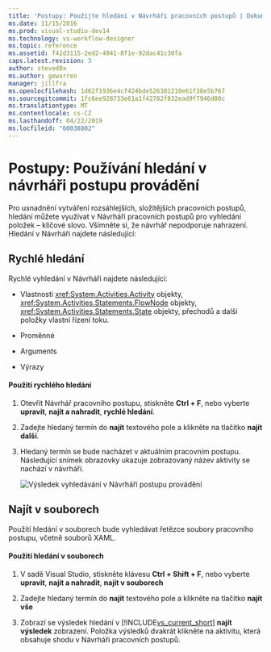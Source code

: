 ```yaml
---
title: 'Postupy: Použijte hledání v Návrháři pracovních postupů | Dokumentace Microsoftu'
ms.date: 11/15/2016
ms.prod: visual-studio-dev14
ms.technology: vs-workflow-designer
ms.topic: reference
ms.assetid: f42d3115-2ed2-4941-8f1e-92dac41c30fa
caps.latest.revision: 3
author: steved0x
ms.author: gewarren
manager: jillfra
ms.openlocfilehash: 1d62f1936e4cf424bde526301210e61f38e5b767
ms.sourcegitcommit: 1fc6ee928733e61a1f42782f832ead9f7946d00c
ms.translationtype: MT
ms.contentlocale: cs-CZ
ms.lasthandoff: 04/22/2019
ms.locfileid: "60038802"
---
```

# <a name="how-to-use-search-in-the-workflow-designer"></a>Postupy: Používání hledání v návrháři postupu provádění
Pro usnadnění vytváření rozsáhlejších, složitějších pracovních postupů, hledání můžete využívat v Návrháři pracovních postupů pro vyhledání položek – klíčové slovo. Všimněte si, že návrhář nepodporuje nahrazení. Hledání v Návrháři najdete následující:  
  
## <a name="quick-find"></a>Rychlé hledání  
 Rychlé vyhledání v Návrháři najdete následující:  
  
- Vlastnosti <xref:System.Activities.Activity> objekty, <xref:System.Activities.Statements.FlowNode> objekty, <xref:System.Activities.Statements.State> objekty, přechodů a další položky vlastní řízení toku.  
  
- Proměnné  
  
- Arguments  
  
- Výrazy  
  
#### <a name="using-quick-find"></a>Použití rychlého hledání  
  
1. Otevřít Návrhář pracovního postupu, stiskněte **Ctrl + F**, nebo vyberte **upravit**, **najít a nahradit**, **rychlé hledání**.  
  
2. Zadejte hledaný termín do **najít** textového pole a klikněte na tlačítko **najít další**.  
  
3. Hledaný termín se bude nacházet v aktuálním pracovním postupu. Následující snímek obrazovky ukazuje zobrazovaný název aktivity se nachází v návrháři.  
  
     ![Výsledek vyhledávání v Návrháři postupu provádění](../workflow-designer/media/designersearch.png "DesignerSearch")  
  
## <a name="find-in-files"></a>Najít v souborech  
 Použití hledání v souborech bude vyhledávat řetězce soubory pracovního postupu, včetně souborů XAML.  
  
#### <a name="using-find-in-files"></a>Použití hledání v souborech  
  
1. V sadě Visual Studio, stiskněte klávesu **Ctrl + Shift + F**, nebo vyberte **upravit**, **najít a nahradit**, **najít v souborech**  
  
2. Zadejte hledaný termín do **najít** textového pole a klikněte na tlačítko **najít vše**  
  
3. Zobrazí se výsledek hledání v [!INCLUDE[vs_current_short](../includes/vs-current-short-md.md)] **najít výsledek** zobrazení. Položka výsledků dvakrát klikněte na aktivitu, která obsahuje shodu v Návrháři pracovních postupů.